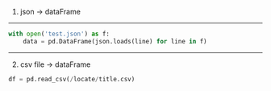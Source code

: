 1. json -> dataFrame
-------------------------------
```python
with open('test.json') as f:
    data = pd.DataFrame(json.loads(line) for line in f)
```
--------------------------------
2. csv file -> dataFrame
```python
df = pd.read_csv(/locate/title.csv)
```
